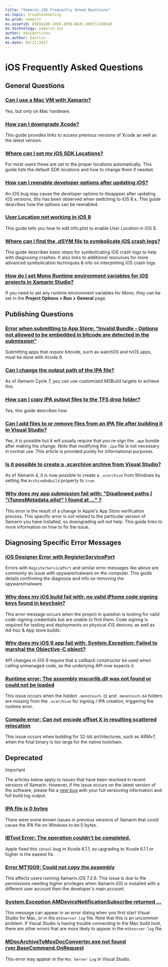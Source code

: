 ```yaml
---
title: "Xamarin.iOS Frequently Asked Questions"
ms.topic: troubleshooting
ms.prod: xamarin
ms.assetid: 65E04188-185D-493D-BA3C-A89711CB6CAF
ms.technology: xamarin-ios
author: davidortinau
ms.author: daortin
ms.date: 03/21/2017
---
```


# iOS Frequently Asked Questions

## General Questions

### [Can I use a Mac VM with Xamarin?](mac-vm.md)
Yes, but only on Mac hardware.

### [How can I downgrade Xcode?](downgrade-xcode.md)
This guide provides links to access previous versions of Xcode as well as the latest version.

### [Where can I set my iOS SDK Locations?](ios-sdk.md)
For most users these are set to the proper locations automatically. This guide lists the default SDK locations and how to change them if needed.

### [How can I reenable developer options after updating iOS?](update-developer-options.md)
An iOS bug may cause the developer options to disappear after updating iOS versions, this has been observed when switching to iOS 8.x. This guide describes how the options can be reenabled.

### [User Location not working in iOS 8](ios8-user-location.md)
This guide tells you how to edit info.plist to enable User Location in iOS 8.

### [Where can I find the .dSYM file to symbolicate iOS crash logs?](symbolicate-ios-crash.md)
This guide describes basic steps for symbolicating iOS crash logs to help with diagnosing crashes. It also links to additional resources for more advanced symbolication techniques & info on interpreting iOS crash logs.

### [How do I set Mono Runtime environment variables for iOS projects in Xamarin Studio?](xs-mono-runtime.md)
If you need to set any runtime environment variables for Mono, they can be set in the **Project Options > Run > General** page.

## Publishing Questions

### [Error when submitting to App Store: “Invalid Bundle - Options not allowed to be embedded in bitcode are detected in the submission”](invalid-bundle-bitcode.md)

Submitting apps that _require_ bitcode, such as watchOS and tvOS apps,
must be done with Xcode 9.

### [Can I change the output path of the IPA file?](ipa-output-path.md)
As of Xamarin Cycle 7, you can use customized MSBuild targets to achieve this.

### [How can I copy IPA output files to the TFS drop folder?](ipa-tfs.md)
Yes, this guide describes how.

### [Can I add files to or remove files from an IPA file after building it in Visual Studio?](modify-ipa.md)
Yes, it is possible but it will usually require that you re-sign the `.app` bundle after making the change. Note that modifying the `.ipa` file is not necessary in normal use. This article is provided purely for informational purposes.

### [Is it possible to create a .xcarchive archive from Visual Studio?](create-xcarchive.md)
As of Xamarin 4, it is now possible to create a `.xcarchive` from Windows by setting the `ArchiveOnBuild` property to `true`.

### [Why does my app submission fail with: "Disallowed paths ( "iTunesMetadata.plist" ) found at ..." ?](itunesmetadata-disallowed-paths.md)
This error is the result of a change in Apple's App Store verification process. This specific error is _not_ related to the particular version of Xamarin you have installed, so downgrading will _not_ help. This guide links to more information on how to fix the issue.

## Diagnosing Specific Error Messages

### [iOS Designer Error with RegisterServicePort](error-registerserviceport.md)
Errors with `RegisterServicePort` and similar error messages like above are commonly an issue with spyware/malware on the computer. This guide details confirming the diagnosis and info on removing the spyware/malware.

### [Why does my iOS build fail with: no valid iPhone code signing keys found in keychain?](no-codesigning-keys.md)
This error message occurs when the project in question is looking for valid code-signing credentials but are unable to find them. Code signing is required for testing and deployments on physical iOS devices; as well as Ad-hoc & App store builds.

### [Why does my iOS 9 app fail with: System.Exception: Failed to marshal the Objective-C object?](exception-marshal-obj-c.md)
API changes in iOS 9 require that a callback constructor be used when calling unmanaged code, as the underlying API now expects it.

### [Runtime error: The assembly mscorlib.dll was not found or could not be loaded](error-mscorlib-not-found.md)
This issue occurs when the *hidden* `.monotouch-32` and `.monotouch-64` folders are missing from the `.xcarchive` for signing / IPA creation, triggering the runtime error.

### [Compile error: Can not encode offset X in resulting scattered relocation](error-encode-offset-scattered-relocation.md)
This issue occurs when building for 32-bit architectures, such as ARMv7, when the final binary is too large for the native toolchain.

## Deprecated

> [!IMPORTANT]
> The articles below apply to issues that have been resolved in recent versions of Xamarin. However, if the issue occurs on the latest version of the software, please file a [new bug](~/cross-platform/troubleshooting/questions/howto-file-bug.md) with your full versioning information and full build log output.

### [IPA file is 0 bytes](ipa-zero-bytes.md)
There were some known issues in previous versions of Xamarin that could cause the IPA file on Windows to be 0 bytes.

### [IBTool Error: The operation couldn’t be completed.](error-ibtool.md)
Apple fixed this `ibtool` bug in Xcode 6.1.1, so upgrading to Xcode 6.1.1 or higher is the easiest fix.

### [Error MT1009: Could not copy the assembly](error-mt1009.md)
This affects users running Xamarin.iOS 7.2.6. This issue is due to file permissions needing higher privileges when Xamarin.iOS is installed with a different user account then the developer's main account.

### [System.Exception AMDeviceNotificationSubscribe returned ...](exception-amddevicenotificationsubscribe.md)
This message can appear in an error dialog when you first start Visual Studio for Mac, or in the `mtbserver.log` file. Note that this is an uncommon problem. If Visual Studio is having trouble connecting to the Mac build host, there are other errors that are more likely to appear in the `mtbserver.log` file.

### [MDocArchiveToMsxDocConverter.exe not found rver.BaseCommand.OnRequest](mdocarchivetomsxdocconverter-not-found.md)
This error may appear in the `Mac Server Log` in Visual Studio.
